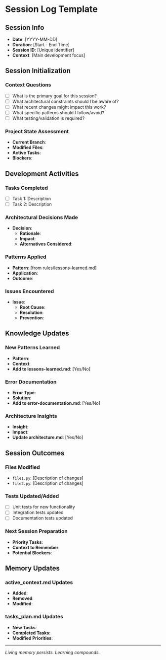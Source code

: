 # Session Log Template

## Session Info
- **Date**: [YYYY-MM-DD]
- **Duration**: [Start - End Time]
- **Session ID**: [Unique identifier]
- **Context**: [Main development focus]

## Session Initialization
### Context Questions
- [ ] What is the primary goal for this session?
- [ ] What architectural constraints should I be aware of?
- [ ] What recent changes might impact this work?
- [ ] What specific patterns should I follow/avoid?
- [ ] What testing/validation is required?

### Project State Assessment
- **Current Branch**: 
- **Modified Files**: 
- **Active Tasks**: 
- **Blockers**: 

## Development Activities
### Tasks Completed
- [ ] Task 1: Description
- [ ] Task 2: Description

### Architectural Decisions Made
- **Decision**: 
  - **Rationale**: 
  - **Impact**: 
  - **Alternatives Considered**: 

### Patterns Applied
- **Pattern**: [from rules/lessons-learned.md]
- **Application**: 
- **Outcome**: 

### Issues Encountered
- **Issue**: 
  - **Root Cause**: 
  - **Resolution**: 
  - **Prevention**: 

## Knowledge Updates
### New Patterns Learned
- **Pattern**: 
- **Context**: 
- **Add to lessons-learned.md**: [Yes/No]

### Error Documentation
- **Error Type**: 
- **Solution**: 
- **Add to error-documentation.md**: [Yes/No]

### Architecture Insights
- **Insight**: 
- **Impact**: 
- **Update architecture.md**: [Yes/No]

## Session Outcomes
### Files Modified
- `file1.py`: [Description of changes]
- `file2.py`: [Description of changes]

### Tests Updated/Added
- [ ] Unit tests for new functionality
- [ ] Integration tests updated
- [ ] Documentation tests updated

### Next Session Preparation
- **Priority Tasks**: 
- **Context to Remember**: 
- **Potential Blockers**: 

## Memory Updates
### active_context.md Updates
- **Added**: 
- **Removed**: 
- **Modified**: 

### tasks_plan.md Updates
- **New Tasks**: 
- **Completed Tasks**: 
- **Modified Priorities**: 

---
*Living memory persists. Learning compounds.*